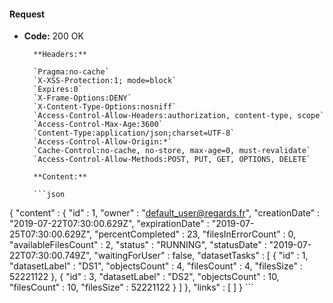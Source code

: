 #### Request

* **Code:** 200 OK

        **Headers:**

        `Pragma:no-cache`
        `X-XSS-Protection:1; mode=block`
        `Expires:0`
        `X-Frame-Options:DENY`
        `X-Content-Type-Options:nosniff`
        `Access-Control-Allow-Headers:authorization, content-type, scope`
        `Access-Control-Max-Age:3600`
        `Content-Type:application/json;charset=UTF-8`
        `Access-Control-Allow-Origin:*`
        `Cache-Control:no-cache, no-store, max-age=0, must-revalidate`
        `Access-Control-Allow-Methods:POST, PUT, GET, OPTIONS, DELETE`

        **Content:**

        ```json
    
{
  "content" : {
    "id" : 1,
    "owner" : "default_user@regards.fr",
    "creationDate" : "2019-07-22T07:30:00.629Z",
    "expirationDate" : "2019-07-25T07:30:00.629Z",
    "percentCompleted" : 23,
    "filesInErrorCount" : 0,
    "availableFilesCount" : 2,
    "status" : "RUNNING",
    "statusDate" : "2019-07-22T07:30:00.749Z",
    "waitingForUser" : false,
    "datasetTasks" : [ {
      "id" : 1,
      "datasetLabel" : "DS1",
      "objectsCount" : 4,
      "filesCount" : 4,
      "filesSize" : 52221122
    }, {
      "id" : 3,
      "datasetLabel" : "DS2",
      "objectsCount" : 10,
      "filesCount" : 10,
      "filesSize" : 52221122
    } ]
  },
  "links" : [ ]
}
        ```
